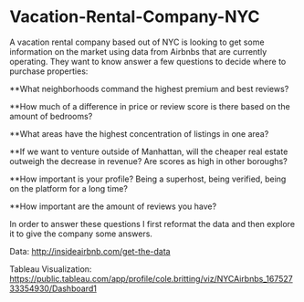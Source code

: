 # Vacation-Rental-Company-NYC
A vacation rental company based out of NYC is looking to get some information on the market using data from Airbnbs that are currently operating. They want to know answer a few questions to decide where to purchase properties:

  **What neighborhoods command the highest premium and best reviews? 

  **How much of a difference in price or review score is there based on the amount of bedrooms? 

  **What areas have the highest concentration of listings in one area?

  **If we want to venture outside of Manhattan, will the cheaper real estate outweigh the decrease in revenue? Are scores as high in other boroughs?

  **How important is your profile? Being a superhost, being verified, being on the platform for a long time?

  **How important are the amount of reviews you have?

In order to answer these questions I first reformat the data and then explore it to give the company some answers.

Data: http://insideairbnb.com/get-the-data

Tableau Visualization: https://public.tableau.com/app/profile/cole.britting/viz/NYCAirbnbs_16752733354930/Dashboard1
